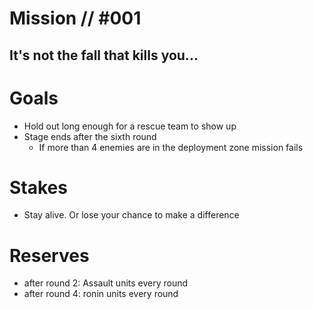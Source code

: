 # Mission // #001
## It's not the fall that kills you...
# Goals
- Hold out long enough for a rescue team to show up
- Stage ends after the sixth round
  - If more than 4 enemies are in the deployment zone mission fails

# Stakes
- Stay alive. Or lose your chance to make a difference
# Reserves
- after round 2: Assault units every round
- after round 4: ronin units every round

